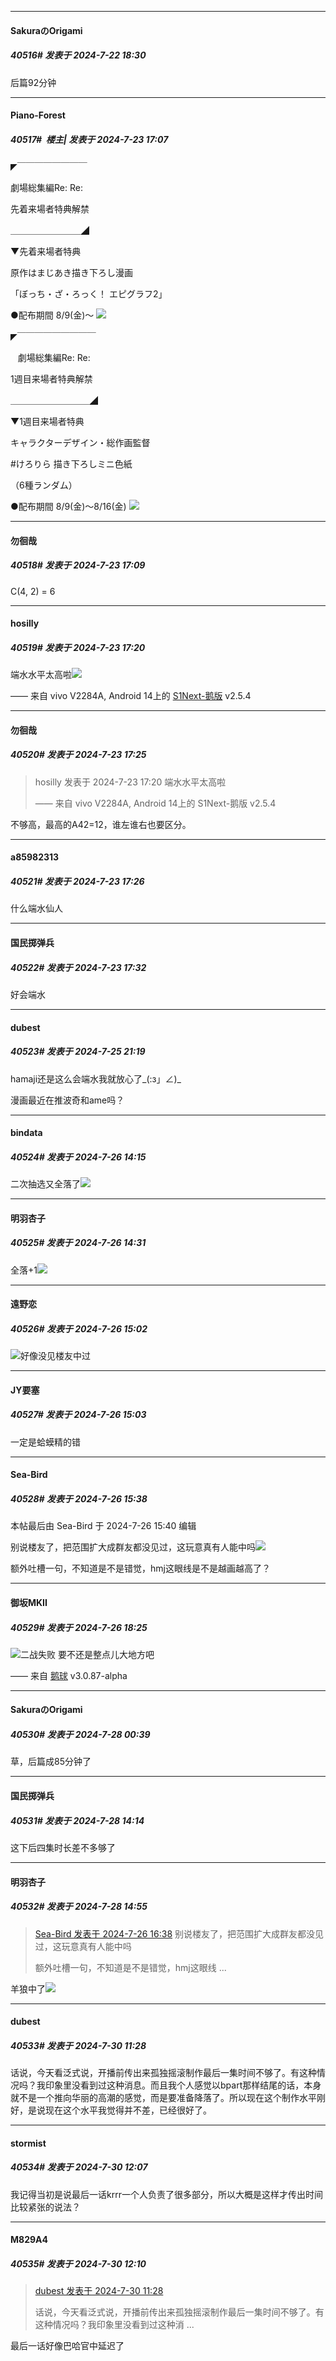 ﻿
*****

####  SakuraのOrigami  
##### 40516#       发表于 2024-7-22 18:30

后篇92分钟


*****

####  Piano-Forest  
##### 40517#         楼主| 发表于 2024-7-23 17:07

◤￣￣￣￣￣￣￣￣

 劇場総集編Re: Re:

先着来場者特典解禁

＿＿＿＿＿＿＿＿◢

▼先着来場者特典

原作はまじあき描き下ろし漫画

「ぼっち・ざ・ろっく！ エピグラフ2」

●配布期間 8/9(金)〜
<img src="https://p.sda1.dev/18/435924810af51ba34d7580e1cc2f76b2/20240723_170629.jpg" referrerpolicy="no-referrer">

◤￣￣￣￣￣￣￣￣￣

   劇場総集編Re: Re:

 1週目来場者特典解禁

＿＿＿＿＿＿＿＿＿◢

▼1週目来場者特典

キャラクターデザイン・総作画監督

#けろりら 描き下ろしミニ色紙

（6種ランダム）

●配布期間 8/9(金)〜8/16(金)
<img src="https://p.sda1.dev/18/33383d5e60e2744f2f5d7157b140e3f3/20240723_170632.jpg" referrerpolicy="no-referrer">


*****

####  勿徊哉  
##### 40518#       发表于 2024-7-23 17:09

C(4, 2) = 6


*****

####  hosilly  
##### 40519#       发表于 2024-7-23 17:20

端水水平太高啦<img src="https://static.saraba1st.com/image/smiley/face2017/076.png" referrerpolicy="no-referrer">

—— 来自 vivo V2284A, Android 14上的 [S1Next-鹅版](https://github.com/ykrank/S1-Next/releases) v2.5.4


*****

####  勿徊哉  
##### 40520#       发表于 2024-7-23 17:25

<blockquote>hosilly 发表于 2024-7-23 17:20
端水水平太高啦

—— 来自 vivo V2284A, Android 14上的 S1Next-鹅版 v2.5.4</blockquote>
不够高，最高的A42=12，谁左谁右也要区分。


*****

####  a85982313  
##### 40521#       发表于 2024-7-23 17:26

什么端水仙人


*****

####  国民掷弹兵  
##### 40522#       发表于 2024-7-23 17:32

好会端水


*****

####  dubest  
##### 40523#       发表于 2024-7-25 21:19

hamaji还是这么会端水我就放心了_(:з」∠)_

漫画最近在推波奇和ame吗？


*****

####  bindata  
##### 40524#       发表于 2024-7-26 14:15

二次抽选又全落了<img src="https://static.saraba1st.com/image/smiley/face/31.gif" referrerpolicy="no-referrer">


*****

####  明羽杏子  
##### 40525#       发表于 2024-7-26 14:31

全落+1<img src="https://static.saraba1st.com/image/smiley/face2017/139.png" referrerpolicy="no-referrer">


*****

####  遠野恋  
##### 40526#       发表于 2024-7-26 15:02

<img src="https://static.saraba1st.com/image/smiley/face2017/067.png" referrerpolicy="no-referrer">好像没见楼友中过

*****

####  JY要塞  
##### 40527#       发表于 2024-7-26 15:03

一定是蛤蟆精的错


*****

####  Sea-Bird  
##### 40528#       发表于 2024-7-26 15:38

 本帖最后由 Sea-Bird 于 2024-7-26 15:40 编辑 

别说楼友了，把范围扩大成群友都没见过，这玩意真有人能中吗<img src="https://static.saraba1st.com/image/smiley/face2017/004.gif" referrerpolicy="no-referrer">

额外吐槽一句，不知道是不是错觉，hmj这眼线是不是越画越高了？


*****

####  御坂MKII  
##### 40529#       发表于 2024-7-26 18:25

<img src="https://static.saraba1st.com/image/smiley/face2017/067.png" referrerpolicy="no-referrer">二战失败 要不还是整点儿大地方吧

—— 来自 [鹅球](https://www.pgyer.com/xfPejhuq) v3.0.87-alpha


*****

####  SakuraのOrigami  
##### 40530#       发表于 2024-7-28 00:39

草，后篇成85分钟了


*****

####  国民掷弹兵  
##### 40531#       发表于 2024-7-28 14:14

这下后四集时长差不多够了


*****

####  明羽杏子  
##### 40532#       发表于 2024-7-28 14:55

<blockquote><a href="httphttps://bbs.saraba1st.com/2b/forum.php?mod=redirect&amp;goto=findpost&amp;pid=65703208&amp;ptid=2043123" target="_blank">Sea-Bird 发表于 2024-7-26 16:38</a>
别说楼友了，把范围扩大成群友都没见过，这玩意真有人能中吗

额外吐槽一句，不知道是不是错觉，hmj这眼线 ...</blockquote>
羊狼中了<img src="https://static.saraba1st.com/image/smiley/face2017/068.png" referrerpolicy="no-referrer">


*****

####  dubest  
##### 40533#       发表于 2024-7-30 11:28

话说，今天看泛式说，开播前传出来孤独摇滚制作最后一集时间不够了。有这种情况吗？我印象里没看到过这种消息。而且我个人感觉以bpart那样结尾的话，本身就不是一个推向华丽的高潮的感觉，而是要准备降落了。所以现在这个制作水平刚好，是说现在这个水平我觉得并不差，已经很好了。


*****

####  stormist  
##### 40534#       发表于 2024-7-30 12:07

我记得当初是说最后一话krrr一个人负责了很多部分，所以大概是这样才传出时间比较紧张的说法？


*****

####  M829A4  
##### 40535#       发表于 2024-7-30 12:10

<blockquote><a href="httphttps://bbs.saraba1st.com/2b/forum.php?mod=redirect&amp;goto=findpost&amp;pid=65742106&amp;ptid=2043123" target="_blank">dubest 发表于 2024-7-30 11:28</a>

话说，今天看泛式说，开播前传出来孤独摇滚制作最后一集时间不够了。有这种情况吗？我印象里没看到过这种消 ...</blockquote>
最后一话好像巴哈官中延迟了

